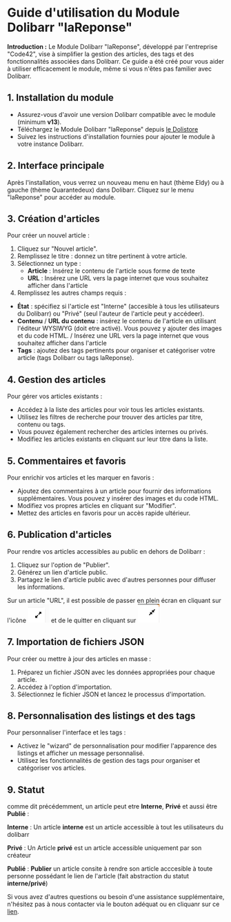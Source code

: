 # Guide d'utilisation du Module Dolibarr "laReponse"



**Introduction :**
Le Module Dolibarr "laReponse", développé par l'entreprise "Code42", vise à simplifier la gestion des articles, des tags et des fonctionnalités associées dans Dolibarr. Ce guide a été créé pour vous aider à utiliser efficacement le module, même si vous n'êtes pas familier avec Dolibarr.



## 1. Installation du module



- Assurez-vous d'avoir une version Dolibarr compatible avec le module (minimum **v13**).
- Téléchargez le Module Dolibarr "laReponse" depuis [le Dolistore](https://www.dolistore.com/fr/modules/1339-Base-de-connaissance---LaReponse---CODE-42.html)
- Suivez les instructions d'installation fournies pour ajouter le module à votre instance Dolibarr.



## 2. Interface principale



Après l'installation, vous verrez un nouveau menu en haut (thème Eldy) ou à gauche (thème Quarantedeux) dans Dolibarr. Cliquez sur le menu "laReponse" pour accéder au module.



## 3. Création d'articles



Pour créer un nouvel article :



1. Cliquez sur "Nouvel article".
2. Remplissez le titre : donnez un titre pertinent à votre article.
3. Sélectionnez un type :
   - **Article** : Insérez le contenu de l'article sous forme de texte
   - **URL** : Insérez une URL vers la page internet que vous souhaitez afficher dans l'article
3. Remplissez les autres champs requis :
- **État** : spécifiez si l'article est "Interne" (accesible à tous les utilisateurs du Dolibarr) ou "Privé" (seul l'auteur de l'article peut y accédeer).
- **Contenu** / **URL du contenu** : insérez le contenu de l'article en utilisant l'éditeur WYSIWYG (doit etre activé). Vous pouvez y ajouter des images et du code HTML. / Insérez une URL vers la page internet que vous souhaitez afficher dans l'article
- **Tags** : ajoutez des tags pertinents pour organiser et catégoriser votre article (tags Dolibarr ou tags laReponse).



## 4. Gestion des articles



Pour gérer vos articles existants :



- Accédez à la liste des articles pour voir tous les articles existants.
- Utilisez les filtres de recherche pour trouver des articles par titre, contenu ou tags.
- Vous pouvez également rechercher des articles internes ou privés.
- Modifiez les articles existants en cliquant sur leur titre dans la liste.



## 5. Commentaires et favoris



Pour enrichir vos articles et les marquer en favoris :



- Ajoutez des commentaires à un article pour fournir des informations supplémentaires. Vous pouvez y insérer des images et du code HTML.
- Modifiez vos propres articles en cliquant sur "Modifier".
- Mettez des articles en favoris pour un accès rapide ultérieur.



## 6. Publication d'articles



Pour rendre vos articles accessibles au public en dehors de Dolibarr :



1. Cliquez sur l'option de "Publier".
2. Générez un lien d'article public.
3. Partagez le lien d'article public avec d'autres personnes pour diffuser les informations.

Sur un article "URL", il est possible de passer en plein écran en cliquant sur l'icône ![img.png](img/doc/fullscreen_on.png) et de le quitter en cliquant sur ![img_1.png](img/doc/fullscreen_off.png)

## 7. Importation de fichiers JSON



Pour créer ou mettre à jour des articles en masse :



1. Préparez un fichier JSON avec les données appropriées pour chaque article.
2. Accédez à l'option d'importation.
3. Sélectionnez le fichier JSON et lancez le processus d'importation.



## 8. Personnalisation des listings et des tags



Pour personnaliser l'interface et les tags :



- Activez le "wizard" de personnalisation pour modifier l'apparence des listings et afficher un message personnalisé.
- Utilisez les fonctionnalités de gestion des tags pour organiser et catégoriser vos articles.



##  9. Statut

comme dit précédemment, un article peut etre **Interne**, **Privé** et aussi être **Publié** :

**Interne** : Un article **interne** est un article accessible à tout les utilisateurs du dolibarr

**Privé** : Un Article **privé** est un article accessible uniquement par son créateur

**Publié** : **Publier** un article consite à rendre son article acccesible à toute personne possédant le lien de l'article (fait abstraction du statut **interne/privé**)



Si vous avez d'autres questions ou besoin d'une assistance supplémentaire, n'hésitez pas à nous contacter via le bouton adéquat ou en cliquanr sur ce [lien](https://www.code42.store/contactus.php?module=Lareponse).